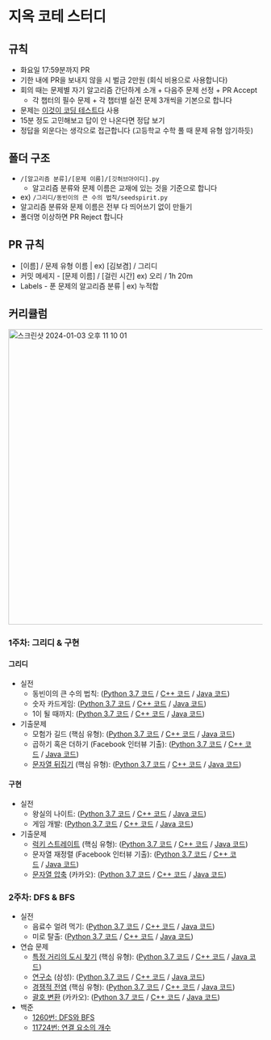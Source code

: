 # 지옥 코테 스터디

## 규칙

- 화요일 17:59분까지 PR
- 기한 내에 PR을 보내지 않을 시 벌금 2만원 (회식 비용으로 사용합니다)
- 회의 때는 문제별 자기 알고리즘 간단하게 소개 + 다음주 문제 선정 + PR Accept
  - 각 챕터의 필수 문제 + 각 챕터별 실전 문제 3개씩을 기본으로 합니다
- 문제는 [이것이 코딩 테스트다](https://github.com/ndb796/python-for-coding-test) 사용
- 15분 정도 고민해보고 답이 안 나온다면 정답 보기
- 정답을 외운다는 생각으로 접근합니다 (고등학교 수학 풀 때 문제 유형 암기하듯)

## 폴더 구조

- `/[알고리즘 분류]/[문제 이름]/[깃허브아이디].py`
  - 알고리즘 분류와 문제 이름은 교재에 있는 것을 기준으로 합니다
- ex) `/그리디/동빈이의 큰 수의 법칙/seedspirit.py`
- 알고리즘 분류와 문제 이름은 전부 다 띄어쓰기 없이 만들기
- 폴더명 이상하면 PR Reject 합니다

## PR 규칙

- [이름] / 문제 유형 이름 | ex) [김보겸] / 그리디
- 커밋 메세지 - [문제 이름] / [걸린 시간] ex) 오리 / 1h 20m
- Labels - 푼 문제의 알고리즘 분류 | ex) 누적합

## 커리큘럼
<img width="585" alt="스크린샷 2024-01-03 오후 11 10 01" src="https://github.com/coding-test-break-through/algorithm/assets/109015852/af097f91-bff5-494b-9a99-af59b854b6f2">


### 1주차: 그리디 & 구현
#### 그리디

- 실전
    - 동빈이의 큰 수의 법칙: ([Python 3.7 코드](https://github.com/ndb796/python-for-coding-test/blob/master/3/2.py) / [C++ 코드](https://github.com/ndb796/python-for-coding-test/blob/master/3/2.cpp) / [Java 코드](https://github.com/ndb796/python-for-coding-test/blob/master/3/2.java))
    - 숫자 카드게임: ([Python 3.7 코드](https://github.com/ndb796/python-for-coding-test/blob/master/3/4.py) / [C++ 코드](https://github.com/ndb796/python-for-coding-test/blob/master/3/4.cpp) / [Java 코드](https://github.com/ndb796/python-for-coding-test/blob/master/3/4.java))
    - 1이 될 때까지: ([Python 3.7 코드](https://github.com/ndb796/python-for-coding-test/blob/master/3/6.py) / [C++ 코드](https://github.com/ndb796/python-for-coding-test/blob/master/3/6.cpp) / [Java 코드](https://github.com/ndb796/python-for-coding-test/blob/master/3/6.java))
- 기출문제
    - 모험가 길드 (핵심 유형): ([Python 3.7 코드](https://github.com/ndb796/python-for-coding-test/blob/master/11/1.py) / [C++ 코드](https://github.com/ndb796/python-for-coding-test/blob/master/11/1.cpp) / [Java 코드](https://github.com/ndb796/python-for-coding-test/blob/master/11/1.java))
    - 곱하기 혹은 더하기 (Facebook 인터뷰 기출): ([Python 3.7 코드](https://github.com/ndb796/python-for-coding-test/blob/master/11/2.py) / [C++ 코드](https://github.com/ndb796/python-for-coding-test/blob/master/11/2.cpp) / [Java 코드](https://github.com/ndb796/python-for-coding-test/blob/master/11/2.java))
    - [문자열 뒤집기](https://www.acmicpc.net/problem/1439) (핵심 유형): ([Python 3.7 코드](https://github.com/ndb796/python-for-coding-test/blob/master/11/3.py) / [C++ 코드](https://github.com/ndb796/python-for-coding-test/blob/master/11/3.cpp) / [Java 코드](https://github.com/ndb796/python-for-coding-test/blob/master/11/3.java))

#### 구현

- 실전
    - 왕실의 나이트: ([Python 3.7 코드](https://github.com/ndb796/python-for-coding-test/blob/master/4/3.py) / [C++ 코드](https://github.com/ndb796/python-for-coding-test/blob/master/4/3.cpp) / [Java 코드](https://github.com/ndb796/python-for-coding-test/blob/master/4/3.java))
    - 게임 개발: ([Python 3.7 코드](https://github.com/ndb796/python-for-coding-test/blob/master/4/4.py) / [C++ 코드](https://github.com/ndb796/python-for-coding-test/blob/master/4/4.cpp) / [Java 코드](https://github.com/ndb796/python-for-coding-test/blob/master/4/4.java))
- 기출문제
    - [럭키 스트레이트](https://www.acmicpc.net/problem/18406) (핵심 유형): ([Python 3.7 코드](https://github.com/ndb796/python-for-coding-test/blob/master/12/1.py) / [C++ 코드](https://github.com/ndb796/python-for-coding-test/blob/master/12/1.cpp) / [Java 코드](https://github.com/ndb796/python-for-coding-test/blob/master/12/1.java))
    - 문자열 재정렬 (Facebook 인터뷰 기출): ([Python 3.7 코드](https://github.com/ndb796/python-for-coding-test/blob/master/12/2.py) / [C++ 코드](https://github.com/ndb796/python-for-coding-test/blob/master/12/2.cpp) / [Java 코드](https://github.com/ndb796/python-for-coding-test/blob/master/12/2.java))
    - [문자열 압축](https://programmers.co.kr/learn/courses/30/lessons/60057) (카카오): ([Python 3.7 코드](https://github.com/ndb796/python-for-coding-test/blob/master/12/3.py) / [C++ 코드](https://github.com/ndb796/python-for-coding-test/blob/master/12/3.cpp) / [Java 코드](https://github.com/ndb796/python-for-coding-test/blob/master/12/3.java))
 


### 2주차: DFS & BFS

- 실전
    - 음료수 얼려 먹기: ([Python 3.7 코드](https://github.com/ndb796/python-for-coding-test/blob/master/5/10.py) / [C++ 코드](https://github.com/ndb796/python-for-coding-test/blob/master/5/10.cpp) / [Java 코드](https://github.com/ndb796/python-for-coding-test/blob/master/5/10.java))
    - 미로 탈출: ([Python 3.7 코드](https://github.com/ndb796/python-for-coding-test/blob/master/5/11.py) / [C++ 코드](https://github.com/ndb796/python-for-coding-test/blob/master/5/11.cpp) / [Java 코드](https://github.com/ndb796/python-for-coding-test/blob/master/5/11.java))
- 연습 문제
    - [특정 거리의 도시 찾기](https://www.acmicpc.net/problem/18352) (핵심 유형): ([Python 3.7 코드](https://github.com/ndb796/python-for-coding-test/blob/master/13/1.py) / [C++ 코드](https://github.com/ndb796/python-for-coding-test/blob/master/13/1.cpp) / [Java 코드](https://github.com/ndb796/python-for-coding-test/blob/master/13/1.java))
    - [연구소](https://www.acmicpc.net/problem/14502) (삼성): ([Python 3.7 코드](https://github.com/ndb796/python-for-coding-test/blob/master/13/2.py) / [C++ 코드](https://github.com/ndb796/python-for-coding-test/blob/master/13/2.cpp) / [Java 코드](https://github.com/ndb796/python-for-coding-test/blob/master/13/2.java))
    - [경쟁적 전염](https://www.acmicpc.net/problem/18405) (핵심 유형): ([Python 3.7 코드](https://github.com/ndb796/python-for-coding-test/blob/master/13/3.py) / [C++ 코드](https://github.com/ndb796/python-for-coding-test/blob/master/13/3.cpp) / [Java 코드](https://github.com/ndb796/python-for-coding-test/blob/master/13/3.java))
    - [괄호 변환](https://programmers.co.kr/learn/courses/30/lessons/60058) (카카오): ([Python 3.7 코드](https://github.com/ndb796/python-for-coding-test/blob/master/13/4.py) / [C++ 코드](https://github.com/ndb796/python-for-coding-test/blob/master/13/4.cpp) / [Java 코드](https://github.com/ndb796/python-for-coding-test/blob/master/13/4.java))
- 백준
    - [1260번: DFS와 BFS](https://www.acmicpc.net/problem/1260)
    - [11724번: 연결 요소의 개수](https://www.acmicpc.net/problem/11724)
